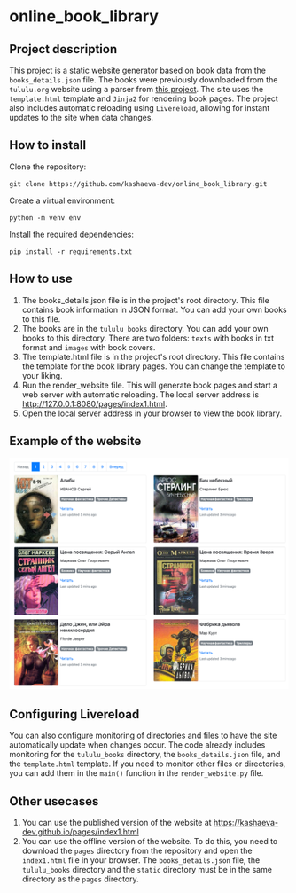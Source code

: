 # online_book_library

## Project description

This project is a static website generator based on book data from the `books_details.json` file.
The books were previously downloaded from the `tululu.org` website using a parser from [this project](https://github.com/kashaeva-dev/BooksParser).
The site uses the `template.html` template and `Jinja2` for rendering book pages.
The project also includes automatic reloading using `Livereload`, 
allowing for instant updates to the site when data changes.

## How to install

Clone the repository:
```commandline
git clone https://github.com/kashaeva-dev/online_book_library.git
```

Create a virtual environment:

```commandline
python -m venv env
```

Install the required dependencies:

```commandline
pip install -r requirements.txt
```

## How to use

1. The books_details.json file is in the project's root directory. This file contains book information in JSON format. You can add your own books to this file.
2. The books are in the `tululu_books` directory. You can add your own books to this directory. There are two folders: `texts` with books in txt format and `images` with book covers.
3. The template.html file is in the project's root directory. This file contains the template for the book library pages. You can change the template to your liking.
4. Run the render_website file. This will generate book pages and start a web server with automatic reloading. The local server address is http://127.0.0.1:8080/pages/index1.html.
5. Open the local server address in your browser to view the book library.

## Example of the website

![img.png](img.png)

## Configuring Livereload
You can also configure monitoring of directories and files to have the site automatically update when changes occur. 
The code already includes monitoring for the `tululu_books` directory, the `books_details.json` file,
and the `template.html` template.
If you need to monitor other files or directories, you can add them in the `main()` function in the `render_website.py` file.

## Other usecases

1. You can use the published version of the website at https://kashaeva-dev.github.io/pages/index1.html
2. You can use the offline version of the website. To do this, you need to download the `pages` directory
from the repository and open the `index1.html` file in your browser. The `books_details.json` file,
the `tululu_books` directory and the `static` directory must be in the same directory as the `pages` directory.
